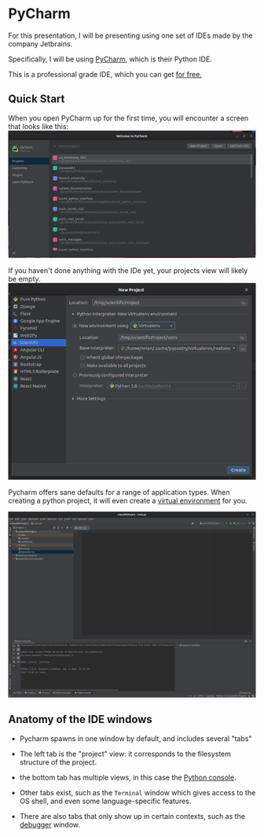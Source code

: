 # PyCharm

For this presentation, I will be presenting using one set of IDEs made by the company Jetbrains.

Specifically, I will be using [PyCharm](https://www.jetbrains.com/pycharm/), which is their Python IDE.

This is a professional grade IDE, which you can
get [for free.](https://www.jetbrains.com/community/education/)

## Quick Start

When you open PyCharm up for the first time, you will encounter a screen that looks like this:
![pycharm_0.png](pycharm_0.png)

If you haven't done anything with the IDe yet, your projects view will likely be empty.
![creating_a_project.png](creating_a_project.png)

Pycharm offers sane defaults for a range of application types. When creating a python project, it will
even create a [virtual environment]()  for you.

![pycharm_fresh_project.png](pycharm_fresh_project.png)

## Anatomy of the IDE windows

- Pycharm spawns in one window by default, and includes several "tabs"

- The left tab is the "project" view: it corresponds to the filesystem structure of the project.
- the bottom tab has multiple views, in this case the [Python console](../python/hello_world.md).
- Other tabs exist, such as the `Terminal` window which gives access to the OS shell, and even some
  language-specific features.
- There are also tabs that only show up in certain contexts, such as the [debugger]() window.
